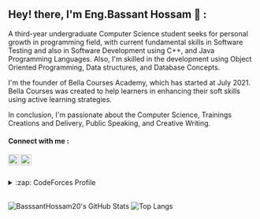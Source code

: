 ## Hey! there,  I'm Eng.Bassant Hossam 👋 :
A third-year undergraduate Computer Science student seeks for personal growth in programming field, with current fundamental skills in Software Testing and also in Software Development using C++, and Java Programming Languages. Also, I'm skilled in the development using Object Oriented Programming, Data structures, and Database Concepts.

I'm the founder of Bella Courses Academy, which has started at July 2021. Bella Courses was created to help learners in enhancing their soft skills using active learning strategies.

In conclusion, I'm passionate about the Computer Science, Trainings Creations and Delivery, Public Speaking, and Creative Writing.
<br>

#### Connect with me :
[<img align="left" alt="BassantHossam|Linkedin" width="22px" src="https://www.linkedin.com/in/bassant-mekkawy/" />][linkedin]

[<img align="left" alt="BassantHossam|Facebook" width="22px" src="https://user-images.githubusercontent.com/88390970/138225202-a521159c-70e4-4850-bdbb-15498cb51b57.png" />][facebook]



<!-- ![LinkedIn_icon svg](https://user-images.githubusercontent.com/88390970/138225060-32188a89-5df4-4160-8bd4-bb034a9cf4dc.png) -->
<!-- ![facebook icon](https://user-images.githubusercontent.com/88390970/138225202-a521159c-70e4-4850-bdbb-15498cb51b57.png) -->
[facebook]: https://www.facebook.com/profile.php?id=100070085600127
[linkedin]: https://www.linkedin.com/in/bassant-hossam-827500170


<br><br>

<!-- <details>
 <summary>:zap: HackerRank Profile</summary>
  https://www.hackerrank.com/bassant_hossam20
</details> -->
<details>
 <summary>:zap: CodeForces Profile</summary>
  https://codeforces.com/profile/Bassant_Hossam
</details>

 <br>
 
![BasssantHossam20's GitHub Stats](https://github-readme-stats.vercel.app/api?username=BassantHossam20&hide=[%22issues%22]&show_icons=true&theme=radical)
![Top Langs](https://github-readme-stats.vercel.app/api/top-langs/?username=BassantHossam20&layout=compact&theme=radical)
